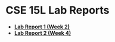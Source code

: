 # CSE 15L Lab Reports
- [**Lab Report 1 (Week 2)**](https://nakulnandhakumar.github.io/cse15l-lab-reports/lab-report-1-week-2.html)
- [**Lab Report 2 (Week 4)**](https://nakulnandhakumar.github.io/cse15l-lab-reports/lab-report-2-week-4.html)
